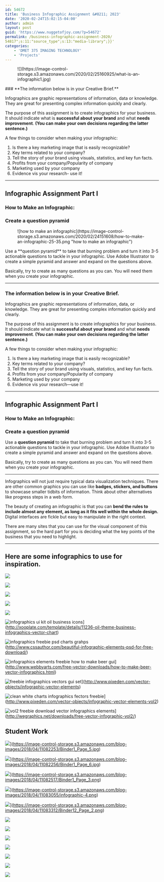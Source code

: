 ```yaml
---
id: 54672
title: 'Business Infographic Assignment &#8211; 2023'
date: '2020-02-24T15:02:15-04:00'
author: admin
layout: post
guid: 'https://www.nuggetofjoy.com/?p=54672'
permalink: /business-infographic-assignment-2020/
54817";s:11:"source_type";s:13:"media-library";}}'
categories:
    - 'DMET 375 IMAGING TECHNOLOGY'
    - 'Projects'
---
```


<div class="wp-block-image"><figure class="aligncenter size-large">![](https://image-control-storage.s3.amazonaws.com/2020/02/25160925/what-is-an-infographic1.jpg)</figure></div>### **The information below is in your Creative Brief.**

Infographics are graphic representations of information, data or knowledge. They are great for presenting complex information quickly and clearly.

The purpose of this assignment is to create infographics for your business. It should indicate what is **successful about your brand** and what **needs improvement**.  **(You can make your own decisions regarding the latter sentence.)**

A few things to consider when making your infographic:

1. Is there a key marketing image that is easily recognizable?
2. Key terms related to your company?
3. Tell the story of your brand using visuals, statistics, and key fun facts.
4. Profits from your company/Popularity of company
5. Marketing used by your company
6. Evidence vis your research- use it!

---

## Infographic Assignment Part I

### **How to Make an Infographic:**

### **Create a question pyramid**

<div class="wp-block-image"><figure class="aligncenter">![how to make an infographic](https://image-control-storage.s3.amazonaws.com/2020/02/24151608/how-to-make-an-infographic-25-35.png "how to make an infographic")</figure></div>Use a **question pyramid** to take that burning problem and turn it into 3-5 actionable questions to tackle in your infographic. Use Adobe Illustrator to create a simple pyramid and answer and expand on the questions above.

Basically, try to create as many questions as you can. You will need them when you create your infographic.

---

### **The information below is in your Creative Brief.**

Infographics are graphic representations of information, data, or knowledge. They are great for presenting complex information quickly and clearly.

The purpose of this assignment is to create infographics for your business. It should indicate what is **successful about your brand** and what **needs improvement**. **(You can make your own decisions regarding the latter sentence.)**

A few things to consider when making your infographic:

1. Is there a key marketing image that is easily recognizable?
2. Key terms related to your company?
3. Tell the story of your brand using visuals, statistics, and key fun facts.
4. Profits from your company/Popularity of company
5. Marketing used by your company
6. Evidence vis your research—use it!

---

## Infographic Assignment Part I

### **How to Make an Infographic:**

### **Create a question pyramid**

Use a **question pyramid** to take that burning problem and turn it into 3-5 actionable questions to tackle in your infographic. Use Adobe Illustrator to create a simple pyramid and answer and expand on the questions above.

Basically, try to create as many questions as you can. You will need them when you create your infographic.

---

Infographics will not just require typical data visualization techniques. There are other common graphics you can use like **badges, stickers, and buttons** to showcase smaller tidbits of information. Think about other alternatives like progress steps in a web form.

The beauty of creating an infographic is that you can **bend the rules to include almost any element, as long as it fits well within the whole design.** Digital interfaces are fickle but easy to manipulate in the right context.

There are many sites that you can use for the visual component of this assignment, so the hard part for you is deciding what the key points of the business that you need to highlight.

---

## Here are some infographics to use for inspiration.


![](https://image-control-storage.s3.amazonaws.com/2020/02/05185032/animal-lib-queensland-chart.jpg)

![](https://image-control-storage.s3.amazonaws.com/2020/02/25160855/Infographics-Functions-Art-As-Therapy-2-2.jpg)

![](https://image-control-storage.s3.amazonaws.com/2020/02/07143311/transparency.png)

![](https://image-control-storage.s3.amazonaws.com/2020/02/25160916/educational-infographic-bluebloc-notes-the-blog-infografia-ingles-el-presente-simple.jpg)

![](https://image-control-storage.s3.amazonaws.com/2020/02/25160957/Marketing-Infographic-Infographic-5-Simple-Hacks-to-Sharpen-Your-Emotional-Intelligence-1.jpg)

![infographics ui kit oil business icons](https://image-control-storage.s3.amazonaws.com/blog-images/2016/11/27185058/oil-themed-graphics.jpg)](http://xooplate.com/template/details/11236-oil-theme-business-infographics-vector-chart)

![infographics freebie psd charts grahps](https://image-control-storage.s3.amazonaws.com/blog-images/2016/11/27185052/unique-charts.jpg)(http://www.cssauthor.com/beautiful-infographic-elements-psd-for-free-download/)

![infographics elements freebie how to make beer gui](https://image-control-storage.s3.amazonaws.com/blog-images/2016/11/27185051/how-to-make-beer-infographic-freebie.jpg)](http://www.webbyarts.com/free-vector-downloads/how-to-make-beer-vector-infographics.html)

![freebie infographics vectors gui set](https://image-control-storage.s3.amazonaws.com/blog-images/2016/11/27185044/pixeden-vector-set-01.jpg)](http://www.pixeden.com/vector-objects/infographic-vector-elements)

![clean white charts infographics fectors freebie](https://image-control-storage.s3.amazonaws.com/blog-images/2016/11/27185042/pixeden-vector-set-02.jpg)](http://www.pixeden.com/vector-objects/infographic-vector-elements-vol2)

![vol2 freebie download vector infographics elements](https://image-control-storage.s3.amazonaws.com/blog-images/2016/11/27185026/wegraphics-vol2-freebie-elements.jpg)](http://wegraphics.net/downloads/free-vector-infographic-vol2/)

## Student Work

![](https://image-control-storage.s3.amazonaws.com/blog-images/2018/04/11082253/Binder1_Page_5.jpg)](https://image-control-storage.s3.amazonaws.com/blog-images/2018/04/11082253/Binder1_Page_5.jpg)

![](https://image-control-storage.s3.amazonaws.com/blog-images/2018/04/11082256/Binder1_Page_6.jpg)](https://image-control-storage.s3.amazonaws.com/blog-images/2018/04/11082256/Binder1_Page_6.jpg)

![](https://image-control-storage.s3.amazonaws.com/blog-images/2018/04/11082517/Binder1_Page_3.png)](https://image-control-storage.s3.amazonaws.com/blog-images/2018/04/11082517/Binder1_Page_3.png)

![](https://image-control-storage.s3.amazonaws.com/blog-images/2018/04/11083055/infographic-4.png)](https://image-control-storage.s3.amazonaws.com/blog-images/2018/04/11083055/infographic-4.png)

![](https://image-control-storage.s3.amazonaws.com/blog-images/2018/04/11083312/Binder12_Page_2.png)](https://image-control-storage.s3.amazonaws.com/blog-images/2018/04/11083312/Binder12_Page_2.png)

![](https://image-control-storage.s3.amazonaws.com/2020/02/21175407/InfoGraph-683x1024.jpg)

![](https://image-control-storage.s3.amazonaws.com/2020/02/21175413/2020-02-21-16_51_36-Window.png)

![](https://image-control-storage.s3.amazonaws.com/2020/02/21175419/2020-02-21-16_50_36-Window.png)

![](https://image-control-storage.s3.amazonaws.com/2020/02/28105348/Totten_Question_Pyramid-755x1024.jpg)

![](https://image-control-storage.s3.amazonaws.com/2020/02/28105422/2024-03-28-10_50_31-Infographic-Assignment-1-Word-1024x961.png)

![](https://image-control-storage.s3.amazonaws.com/2020/02/28105434/Hildene-Question-Square.jpg)

![](https://image-control-storage.s3.amazonaws.com/2020/02/28105446/Menzies_Pyramid.jpg)
